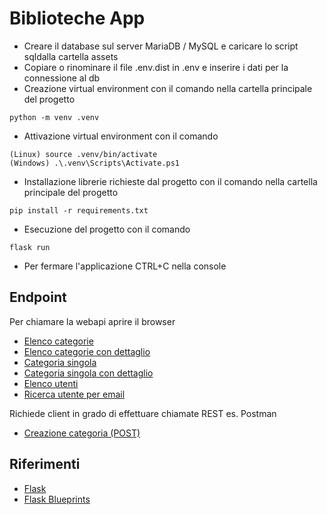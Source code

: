 # Biblioteche App

- Creare il database sul server MariaDB / MySQL e caricare lo script sqldalla cartella assets
- Copiare o rinominare il file .env.dist in .env e inserire i dati per la connessione al db
- Creazione virtual environment con il comando nella cartella principale del progetto

```console
python -m venv .venv
```

- Attivazione virtual environment con il comando

```console
(Linux) source .venv/bin/activate
(Windows) .\.venv\Scripts\Activate.ps1
```

- Installazione librerie richieste dal progetto con il comando nella cartella principale del progetto

```console
pip install -r requirements.txt
```

- Esecuzione del progetto con il comando

```console
flask run
```

- Per fermare l'applicazione CTRL+C nella console

## Endpoint

Per chiamare la webapi aprire il browser

- [Elenco categorie](http://localhost:5000/api/categories)
- [Elenco categorie con dettaglio](http://localhost:5000/api/categories/details)
- [Categoria singola](http://localhost:5000/api/category/1)
- [Categoria singola con dettaglio](http://localhost:5000/api/category/1/details)
- [Elenco utenti](http://localhost:5000/api/users)
- [Ricerca utente per email](http://localhost:5000/api/users/search?email=francesca14@hotmail.com)

Richiede client in grado di effettuare chiamate REST es. Postman

- [Creazione categoria (POST)](http://localhost:5000/api/category)

## Riferimenti

- [Flask](https://flask.palletsprojects.com/en/stable/)
- [Flask Blueprints](https://flask.palletsprojects.com/en/stable/blueprints/)
